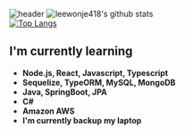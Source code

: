 ![header](https://capsule-render.vercel.app/api?type=wave&color=gradient&height=250&section=header&text=안녕하세요.👋&fontSize=60&fontAlignY=35)
![leewonje418's github stats](https://github-readme-stats.vercel.app/api?username=leewonje418&count_private=true)
<br>
[![Top Langs](https://github-readme-stats.vercel.app/api/top-langs/?username=leewonje418&layout=compact)](https://github.com/anuraghazra/github-readme-stats)
<b><h2>I'm currently learning</h2>
  - Node.js, React, Javascript, Typescript
  - Sequelize, TypeORM, MySQL, MongoDB
  - Java, SpringBoot, JPA
  - C#
  - Amazon AWS
  - I'm currently backup my laptop
